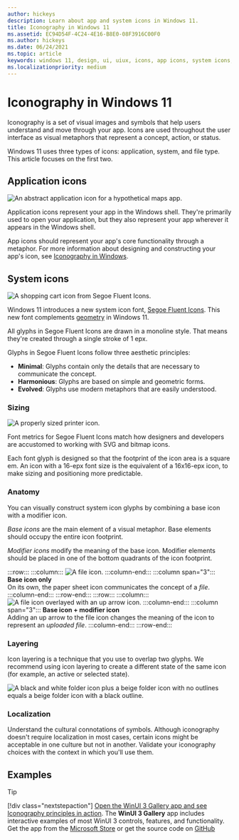```yaml
---
author: hickeys
description: Learn about app and system icons in Windows 11.
title: Iconography in Windows 11
ms.assetid: EC94D54F-4C24-4E16-B8E0-08F3916C00F0
ms.author: hickeys
ms.date: 06/24/2021
ms.topic: article
keywords: windows 11, design, ui, uiux, icons, app icons, system icons, segoe fluent icons, segoe
ms.localizationpriority: medium
---
```


# Iconography in Windows 11

Iconography is a set of visual images and symbols that help users understand and move through your app. Icons are used throughout the user interface as visual metaphors that represent a concept, action, or status.

Windows 11 uses three types of icons: application, system, and file type. This article focuses on the first two.

## Application icons

![An abstract application icon for a hypothetical maps app.](images/iconography_hero_1880.png)

Application icons represent your app in the Windows shell. They're primarily used to open your application, but they also represent your app wherever it appears in the Windows shell.

App icons should represent your app's core functionality through a metaphor. For more information about designing and constructing your app's icon, see [Iconography in Windows](../style/iconography/overview.md).

## System icons

![A shopping cart icon from Segoe Fluent Icons.](images/iconography_SystemIcons.svg)

Windows 11 introduces a new system icon font, [Segoe Fluent Icons](..\downloads\index.md#fonts). This new font complements [geometry](geometry.md) in Windows 11.

All glyphs in Segoe Fluent Icons are drawn in a monoline style. That means they're created through a single stroke of 1 epx.

Glyphs in Segoe Fluent Icons follow three aesthetic principles:

- **Minimal**: Glyphs contain only the details that are necessary to communicate the concept.
- **Harmonious**: Glyphs are based on simple and geometric forms.
- **Evolved**: Glyphs use modern metaphors that are easily understood.

### Sizing

![A properly sized printer icon.](images/iconography_IconSizing.svg)

Font metrics for Segoe Fluent Icons match how designers and developers are accustomed to working with SVG and bitmap icons.

Each font glyph is designed so that the footprint of the icon area is a square em. An icon with a 16-epx font size is the equivalent of a 16x16-epx icon, to make sizing and positioning more predictable.

### Anatomy

You can visually construct system icon glyphs by combining a base icon with a modifier icon.

_Base icons_ are the main element of a visual metaphor. Base elements should occupy the entire icon footprint.

_Modifier icons_ modify the meaning of the base icon. Modifier elements should be placed in one of the bottom quadrants of the icon footprint.

:::row:::
    :::column:::
        ![A file icon.](images/iconography_Anatomy1.svg)
    :::column-end:::
    :::column span="3":::
        **Base icon only**<br>
        On its own, the paper sheet icon communicates the concept of a _file_.
    :::column-end:::
:::row-end:::
:::row:::
    :::column:::
        ![A file icon overlayed with an up arrow icon.](images/iconography_Anatomy2.svg)
    :::column-end:::
    :::column span="3":::
        **Base icon + modifier icon**<br>
        Adding an up arrow to the file icon changes the meaning of the icon to represent an _uploaded file_.
    :::column-end:::
:::row-end:::

### Layering

Icon layering is a technique that you use to overlap two glyphs. We recommend using icon layering to create a different state of the same icon (for example, an active or selected state).

![A black and white folder icon plus a beige folder icon with no outlines equals a beige folder icon with a black outline.](images/iconography_IconLayering.svg)

### Localization

Understand the cultural connotations of symbols. Although iconography doesn't require localization in most cases, certain icons might be acceptable in one culture but not in another. Validate your iconography choices with the context in which you'll use them.

## Examples

> [!TIP]
> [!div class="nextstepaction"]
> [Open the WinUI 3 Gallery app and see Iconography principles in action](winui3gallery:/item/Icons).
> The **WinUI 3 Gallery** app includes interactive examples of most WinUI 3 controls, features, and functionality. Get the app from the [Microsoft Store](https://www.microsoft.com/store/productId/9P3JFPWWDZRC) or get the source code on [GitHub](https://github.com/microsoft/WinUI-Gallery)
